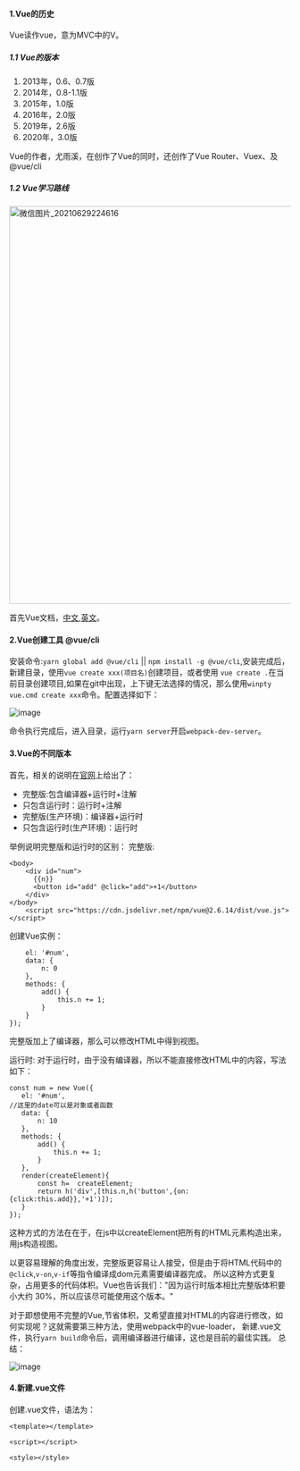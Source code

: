 #### 1.Vue的历史
Vue读作vue，意为MVC中的V。
##### 1.1 Vue的版本
<ol>
<li>2013年，0.6、0.7版</li>
<li>2014年，0.8-1.1版</li>
<li>2015年，1.0版</li>
<li>2016年，2.0版</li>
<li>2019年，2.6版</li>
<li>2020年，3.0版</li>
</ol>
Vue的作者，尤雨溪，在创作了Vue的同时，还创作了Vue Router、Vuex、及@vue/cli

##### 1.2 Vue学习路线

<img width="712" alt="微信图片_20210629224616" src="https://user-images.githubusercontent.com/51253421/123820690-59e70480-d92d-11eb-8597-ffcf041955a0.png">

首先Vue文档，<a href="https://cn.vuejs.org/v2/guide/index.html">中文</a>,<a href="https://vuejs.org/v2/guide/index.html">英文</a>。

#### 2.Vue创建工具 @vue/cli
安装命令:`yarn global add @vue/cli` || `npm install -g @vue/cli`,安装完成后，新建目录，使用`vue create xxx(项目名)`创建项目，或者使用
`vue create .`在当前目录创建项目,如果在git中出现，上下键无法选择的情况，那么使用`winpty vue.cmd create xxx`命令。配置选择如下：

![image](https://user-images.githubusercontent.com/51253421/123984987-adbe2000-d9f7-11eb-8c53-cbba362b3d4c.png)

命令执行完成后，进入目录，运行`yarn server`开启`webpack-dev-server`。


#### 3.Vue的不同版本
首先，相关的说明在<a href="https://cn.vuejs.org/v2/guide/installation.html">官网</a>上给出了：
<ul>
<li>完整版:包含编译器+运行时+注解</li>
<li>只包含运行时：运行时+注解</li>
<li>完整版(生产环境)：编译器+运行时</li>
<li>只包含运行时(生产环境)：运行时</li>
</ul>
举例说明完整版和运行时的区别：
完整版:

```
<body>
    <div id="num">
      {{n}}
      <button id="add" @click="add">+1</button>
    </div>
</body>
    <script src="https://cdn.jsdelivr.net/npm/vue@2.6.14/dist/vue.js"></script>
```
创建Vue实例：
```
    el: '#num',
    data: {
        n: 0
    },
    methods: {
        add() {
            this.n += 1;
        }
    }
});
```
完整版加上了编译器，那么可以修改HTML中得到视图。

运行时:
 对于运行时，由于没有编译器，所以不能直接修改HTML中的内容，写法如下：
 ```
const num = new Vue({
    el: '#num',
//这里的date可以是对象或者函数
    data: {
        n: 10
    },
    methods: {
        add() {
            this.n += 1;
        }
    },
    render(createElement){
        const h=  createElement;
        return h('div',[this.n,h('button',{on:{click:this.add}},'+1')]);
    }
});
```
这种方式的方法在在于，在js中以createElement把所有的HTML元素构造出来，用js构造视图。<br>

以更容易理解的角度出发，完整版更容易让人接受，但是由于将HTML代码中的`@click`,`v-on`,`v-if`等指令编译成dom元素需要编译器完成，
所以这种方式更复杂，占用更多的代码体积。Vue也告诉我们："因为运行时版本相比完整版体积要小大约 30%，所以应该尽可能使用这个版本。"<br>
 
 对于即想使用不完整的Vue,节省体积，又希望直接对HTML的内容进行修改，如何实现呢？这就需要第三种方法，使用webpack中的vue-loader，
 新建.vue文件，执行`yarn build`命令后，调用编译器进行编译，这也是目前的最佳实践。
 总结：
 
 ![image](https://user-images.githubusercontent.com/51253421/124346733-0b7a8400-dc13-11eb-9377-b99bc14f5a6a.png)

 #### 4.新建.vue文件
 创建.vue文件，语法为：
 ```
<template></template>

<script></script>

<style></style>
```

